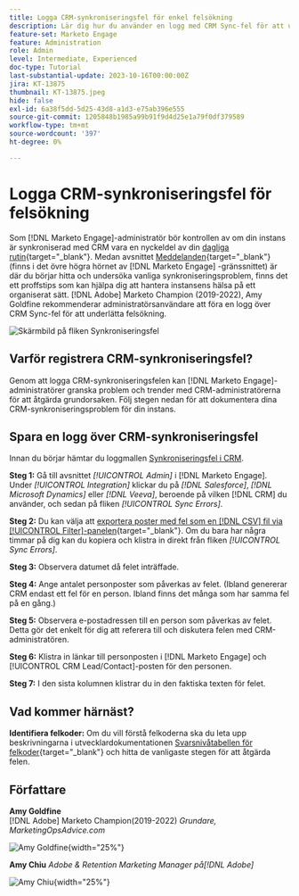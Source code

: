 ```yaml
---
title: Logga CRM-synkroniseringsfel för enkel felsökning
description: Lär dig hur du använder en logg med CRM Sync-fel för att undersöka CRM-synkroniseringsproblem och få det att fungera smidigt.
feature-set: Marketo Engage
feature: Administration
role: Admin
level: Intermediate, Experienced
doc-type: Tutorial
last-substantial-update: 2023-10-16T00:00:00Z
jira: KT-13875
thumbnail: KT-13875.jpeg
hide: false
exl-id: 6a38f5dd-5d25-43d8-a1d3-e75ab396e555
source-git-commit: 1205848b1985a99b91f9d4d25e1a79f0df379589
workflow-type: tm+mt
source-wordcount: '397'
ht-degree: 0%

---
```


# Logga CRM-synkroniseringsfel för felsökning

Som [!DNL Marketo Engage]-administratör bör kontrollen av om din instans är synkroniserad med CRM vara en nyckeldel av din [dagliga rutin](https://nation.marketo.com/t5/champion-program-blogs/my-marketo-morning-routine-tips-for-driving-marketing-operation/ba-p/247508){target="_blank"}. Medan avsnittet [Meddelanden](https://experienceleague.adobe.com/docs/marketo/using/product-docs/core-marketo-concepts/miscellaneous/notification-types.html){target="_blank"} (finns i det övre högra hörnet av [!DNL Marketo Engage] -gränssnittet) är där du börjar hitta och undersöka vanliga synkroniseringsproblem, finns det ett proffstips som kan hjälpa dig att hantera instansens hälsa på ett organiserat sätt. [!DNL Adobe] Marketo Champion (2019-2022), Amy Goldfine rekommenderar administratörsanvändare att föra en logg över CRM Sync-fel för att underlätta felsökning.

![Skärmbild på fliken Synkroniseringsfel](/help/marketo-tutorial-inherited-instance/_assets/Marketo_Engage_Admin_Salesforce_Sync_Errors_Tab.png)

## Varför registrera CRM-synkroniseringsfel?

Genom att logga CRM-synkroniseringsfelen kan [!DNL Marketo Engage]-administratörer granska problem och trender med CRM-administratörerna för att åtgärda grundorsaken. Följ stegen nedan för att dokumentera dina CRM-synkroniseringsproblem för din instans.

## Spara en logg över CRM-synkroniseringsfel

Innan du börjar hämtar du loggmallen [Synkroniseringsfel i CRM](/help/marketo-tutorial-inherited-instance/_assets/downloads/Adobe-Marketo-Engage_CRM-Sync-Error-Log-Template.xlsx).

**Steg 1:** Gå till avsnittet *[!UICONTROL Admin]* i [!DNL Marketo Engage]. Under *[!UICONTROL Integration]* klickar du på *[!DNL Salesforce]*, *[!DNL Microsoft Dynamics]* eller *[!DNL Veeva]*, beroende på vilken [!DNL CRM] du använder, och sedan på fliken *[!UICONTROL Sync Errors]*.

**Steg 2:** Du kan välja att [exportera poster med fel som en [!DNL CSV] fil via [!UICONTROL Filter]-panelen](https://experienceleague.adobe.com/docs/marketo/using/product-docs/crm-sync/salesforce-sync/salesforce-sync-errors.html#filter-sync-errors){target="_blank"}. Om du bara har några timmar på dig kan du kopiera och klistra in direkt från fliken *[!UICONTROL Sync Errors]*.

**Steg 3:** Observera datumet då felet inträffade.

**Steg 4:** Ange antalet personposter som påverkas av felet. (Ibland genererar CRM endast ett fel för en person. Ibland finns det många som har samma fel på en gång.)

**Steg 5:** Observera e-postadressen till en person som påverkas av felet. Detta gör det enkelt för dig att referera till och diskutera felen med CRM-administratören.

**Steg 6:** Klistra in länkar till personposten i [!DNL Marketo Engage] och [!UICONTROL CRM Lead/Contact]-posten för den personen.

**Steg 7:** I den sista kolumnen klistrar du in den faktiska texten för felet.

## Vad kommer härnäst?

**Identifiera felkoder:** Om du vill förstå felkoderna ska du leta upp beskrivningarna i utvecklardokumentationen [Svarsnivåtabellen för felkoder](https://developers.marketo.com/rest-api/error-codes/#response_level_error_codes){target="_blank"} och hitta de vanligaste stegen för att åtgärda felen.

## Författare

**Amy Goldfine**\
[!DNL Adobe] Marketo Champion(2019-2022)
*Grundare, MarketingOpsAdvice.com*

![Amy Goldfine](/help/marketo-tutorial-inherited-instance/_assets/authors/Customer_Author_Amy_Goldfine.png){width="25%"}

**Amy Chiu**
*Adobe &amp; Retention Marketing Manager på[!DNL Adobe]*

![Amy Chiu](/help/marketo-tutorial-inherited-instance/_assets/authors/Adobe_Author_Amy_Chiu.png){width="25%"}
